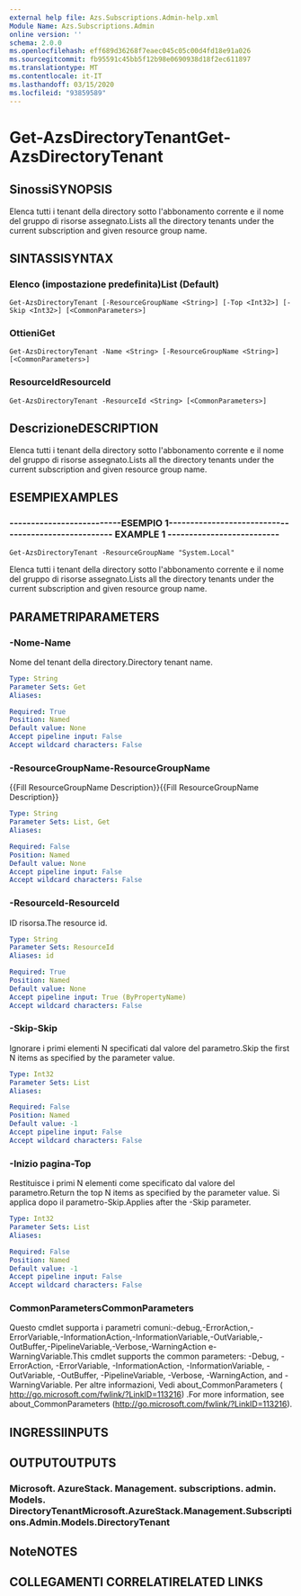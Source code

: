 ```yaml
---
external help file: Azs.Subscriptions.Admin-help.xml
Module Name: Azs.Subscriptions.Admin
online version: ''
schema: 2.0.0
ms.openlocfilehash: eff689d36268f7eaec045c05c00d4fd18e91a026
ms.sourcegitcommit: fb95591c45bb5f12b98e0690938d18f2ec611897
ms.translationtype: MT
ms.contentlocale: it-IT
ms.lasthandoff: 03/15/2020
ms.locfileid: "93859589"
---
```

# <span data-ttu-id="d1f94-101">Get-AzsDirectoryTenant</span><span class="sxs-lookup"><span data-stu-id="d1f94-101">Get-AzsDirectoryTenant</span></span>

## <span data-ttu-id="d1f94-102">Sinossi</span><span class="sxs-lookup"><span data-stu-id="d1f94-102">SYNOPSIS</span></span>
<span data-ttu-id="d1f94-103">Elenca tutti i tenant della directory sotto l'abbonamento corrente e il nome del gruppo di risorse assegnato.</span><span class="sxs-lookup"><span data-stu-id="d1f94-103">Lists all the directory tenants under the current subscription and given resource group name.</span></span>

## <span data-ttu-id="d1f94-104">SINTASSI</span><span class="sxs-lookup"><span data-stu-id="d1f94-104">SYNTAX</span></span>

### <span data-ttu-id="d1f94-105">Elenco (impostazione predefinita)</span><span class="sxs-lookup"><span data-stu-id="d1f94-105">List (Default)</span></span>
```
Get-AzsDirectoryTenant [-ResourceGroupName <String>] [-Top <Int32>] [-Skip <Int32>] [<CommonParameters>]
```

### <span data-ttu-id="d1f94-106">Ottieni</span><span class="sxs-lookup"><span data-stu-id="d1f94-106">Get</span></span>
```
Get-AzsDirectoryTenant -Name <String> [-ResourceGroupName <String>] [<CommonParameters>]
```

### <span data-ttu-id="d1f94-107">ResourceId</span><span class="sxs-lookup"><span data-stu-id="d1f94-107">ResourceId</span></span>
```
Get-AzsDirectoryTenant -ResourceId <String> [<CommonParameters>]
```

## <span data-ttu-id="d1f94-108">Descrizione</span><span class="sxs-lookup"><span data-stu-id="d1f94-108">DESCRIPTION</span></span>
<span data-ttu-id="d1f94-109">Elenca tutti i tenant della directory sotto l'abbonamento corrente e il nome del gruppo di risorse assegnato.</span><span class="sxs-lookup"><span data-stu-id="d1f94-109">Lists all the directory tenants under the current subscription and given resource group name.</span></span>

## <span data-ttu-id="d1f94-110">ESEMPI</span><span class="sxs-lookup"><span data-stu-id="d1f94-110">EXAMPLES</span></span>

### <span data-ttu-id="d1f94-111">--------------------------ESEMPIO 1--------------------------</span><span class="sxs-lookup"><span data-stu-id="d1f94-111">-------------------------- EXAMPLE 1 --------------------------</span></span>
```
Get-AzsDirectoryTenant -ResourceGroupName "System.Local"
```

<span data-ttu-id="d1f94-112">Elenca tutti i tenant della directory sotto l'abbonamento corrente e il nome del gruppo di risorse assegnato.</span><span class="sxs-lookup"><span data-stu-id="d1f94-112">Lists all the directory tenants under the current subscription and given resource group name.</span></span>

## <span data-ttu-id="d1f94-113">PARAMETRI</span><span class="sxs-lookup"><span data-stu-id="d1f94-113">PARAMETERS</span></span>

### <span data-ttu-id="d1f94-114">-Nome</span><span class="sxs-lookup"><span data-stu-id="d1f94-114">-Name</span></span>
<span data-ttu-id="d1f94-115">Nome del tenant della directory.</span><span class="sxs-lookup"><span data-stu-id="d1f94-115">Directory tenant name.</span></span>

```yaml
Type: String
Parameter Sets: Get
Aliases: 

Required: True
Position: Named
Default value: None
Accept pipeline input: False
Accept wildcard characters: False
```

### <span data-ttu-id="d1f94-116">-ResourceGroupName</span><span class="sxs-lookup"><span data-stu-id="d1f94-116">-ResourceGroupName</span></span>
<span data-ttu-id="d1f94-117">{{Fill ResourceGroupName Description}}</span><span class="sxs-lookup"><span data-stu-id="d1f94-117">{{Fill ResourceGroupName Description}}</span></span>

```yaml
Type: String
Parameter Sets: List, Get
Aliases: 

Required: False
Position: Named
Default value: None
Accept pipeline input: False
Accept wildcard characters: False
```

### <span data-ttu-id="d1f94-118">-ResourceId</span><span class="sxs-lookup"><span data-stu-id="d1f94-118">-ResourceId</span></span>
<span data-ttu-id="d1f94-119">ID risorsa.</span><span class="sxs-lookup"><span data-stu-id="d1f94-119">The resource id.</span></span>

```yaml
Type: String
Parameter Sets: ResourceId
Aliases: id

Required: True
Position: Named
Default value: None
Accept pipeline input: True (ByPropertyName)
Accept wildcard characters: False
```

### <span data-ttu-id="d1f94-120">-Skip</span><span class="sxs-lookup"><span data-stu-id="d1f94-120">-Skip</span></span>
<span data-ttu-id="d1f94-121">Ignorare i primi elementi N specificati dal valore del parametro.</span><span class="sxs-lookup"><span data-stu-id="d1f94-121">Skip the first N items as specified by the parameter value.</span></span>

```yaml
Type: Int32
Parameter Sets: List
Aliases: 

Required: False
Position: Named
Default value: -1
Accept pipeline input: False
Accept wildcard characters: False
```

### <span data-ttu-id="d1f94-122">-Inizio pagina</span><span class="sxs-lookup"><span data-stu-id="d1f94-122">-Top</span></span>
<span data-ttu-id="d1f94-123">Restituisce i primi N elementi come specificato dal valore del parametro.</span><span class="sxs-lookup"><span data-stu-id="d1f94-123">Return the top N items as specified by the parameter value.</span></span>
<span data-ttu-id="d1f94-124">Si applica dopo il parametro-Skip.</span><span class="sxs-lookup"><span data-stu-id="d1f94-124">Applies after the -Skip parameter.</span></span>

```yaml
Type: Int32
Parameter Sets: List
Aliases: 

Required: False
Position: Named
Default value: -1
Accept pipeline input: False
Accept wildcard characters: False
```

### <span data-ttu-id="d1f94-125">CommonParameters</span><span class="sxs-lookup"><span data-stu-id="d1f94-125">CommonParameters</span></span>
<span data-ttu-id="d1f94-126">Questo cmdlet supporta i parametri comuni:-debug,-ErrorAction,-ErrorVariable,-InformationAction,-InformationVariable,-OutVariable,-OutBuffer,-PipelineVariable,-Verbose,-WarningAction e-WarningVariable.</span><span class="sxs-lookup"><span data-stu-id="d1f94-126">This cmdlet supports the common parameters: -Debug, -ErrorAction, -ErrorVariable, -InformationAction, -InformationVariable, -OutVariable, -OutBuffer, -PipelineVariable, -Verbose, -WarningAction, and -WarningVariable.</span></span> <span data-ttu-id="d1f94-127">Per altre informazioni, Vedi about_CommonParameters ( http://go.microsoft.com/fwlink/?LinkID=113216) .</span><span class="sxs-lookup"><span data-stu-id="d1f94-127">For more information, see about_CommonParameters (http://go.microsoft.com/fwlink/?LinkID=113216).</span></span>

## <span data-ttu-id="d1f94-128">INGRESSI</span><span class="sxs-lookup"><span data-stu-id="d1f94-128">INPUTS</span></span>

## <span data-ttu-id="d1f94-129">OUTPUT</span><span class="sxs-lookup"><span data-stu-id="d1f94-129">OUTPUTS</span></span>

### <span data-ttu-id="d1f94-130">Microsoft. AzureStack. Management. subscriptions. admin. Models. DirectoryTenant</span><span class="sxs-lookup"><span data-stu-id="d1f94-130">Microsoft.AzureStack.Management.Subscriptions.Admin.Models.DirectoryTenant</span></span>

## <span data-ttu-id="d1f94-131">Note</span><span class="sxs-lookup"><span data-stu-id="d1f94-131">NOTES</span></span>

## <span data-ttu-id="d1f94-132">COLLEGAMENTI CORRELATI</span><span class="sxs-lookup"><span data-stu-id="d1f94-132">RELATED LINKS</span></span>

